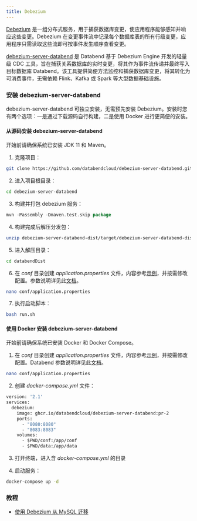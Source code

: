 ```yaml
---
title: Debezium
---
```


[Debezium](https://debezium.io/) 是一组分布式服务，用于捕获数据库变更，使应用程序能够感知并响应这些变更。Debezium 在变更事件流中记录每个数据库表的所有行级变更，应用程序只需读取这些流即可按事件发生顺序查看变更。

[debezium-server-databend](https://github.com/databendcloud/debezium-server-databend) 是 Databend 基于 Debezium Engine 开发的轻量级 CDC 工具，旨在捕获关系数据库的实时变更，将其作为事件流传递并最终写入目标数据库 Databend。该工具提供简便方法监控和捕获数据库变更，将其转化为可消费事件，无需依赖 Flink、Kafka 或 Spark 等大型数据基础设施。

### 安装 debezium-server-databend

debezium-server-databend 可独立安装，无需预先安装 Debezium。安装时您有两个选项：一是通过下载源码自行构建，二是使用 Docker 进行更简便的安装。

#### 从源码安装 debezium-server-databend

开始前请确保系统已安装 JDK 11 和 Maven。

1. 克隆项目：

```bash
git clone https://github.com/databendcloud/debezium-server-databend.git
```

2. 进入项目根目录：

```bash
cd debezium-server-databend
```

3. 构建并打包 debezium 服务：

```go
mvn -Passembly -Dmaven.test.skip package
```

4. 构建完成后解压分发包：

```bash
unzip debezium-server-databend-dist/target/debezium-server-databend-dist*.zip -d databendDist
```

5. 进入解压目录：

```bash
cd databendDist
```

6. 在 _conf_ 目录创建 _application.properties_ 文件，内容参考[示例](https://github.com/databendcloud/debezium-server-databend/blob/main/debezium-server-databend-dist/src/main/resources/distro/conf/application.properties.example)，并按需修改配置。参数说明详见此[文档](https://github.com/databendcloud/debezium-server-databend/blob/main/docs/docs.md)。

```bash
nano conf/application.properties
```

7. 执行启动脚本：

```bash
bash run.sh
```

#### 使用 Docker 安装 debezium-server-databend

开始前请确保系统已安装 Docker 和 Docker Compose。

1. 在 _conf_ 目录创建 _application.properties_ 文件，内容参考[示例](https://github.com/databendcloud/debezium-server-databend/blob/main/debezium-server-databend-dist/src/main/resources/distro/conf/application.properties.example)，并按需修改配置。Databend 参数说明详见此[文档](https://github.com/databendcloud/debezium-server-databend/blob/main/docs/docs.md)。

```bash
nano conf/application.properties
```

2. 创建 _docker-compose.yml_ 文件：

```dockerfile
version: '2.1'
services:
  debezium:
    image: ghcr.io/databendcloud/debezium-server-databend:pr-2
    ports:
      - "8080:8080"
      - "8083:8083"
    volumes:
      - $PWD/conf:/app/conf
      - $PWD/data:/app/data
```

3. 打开终端，进入含 _docker-compose.yml_ 的目录

4. 启动服务：

```bash
docker-compose up -d
```

### 教程

- [使用 Debezium 从 MySQL 迁移](/tutorials/migrate/migrating-from-mysql-with-debezium)